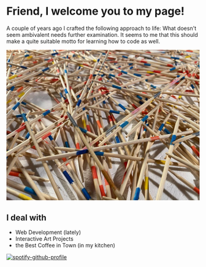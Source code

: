 # Friend, I welcome you to my page!

A couple of years ago I crafted the following approach to life: What doesn't seem ambivalent needs further examination. It seems to me that this should make a quite suitable motto for learning how to code as well.

![Image from performance "Schweigen Schweigen Schweigen](./images/mikado.jpg)

## I deal with

- Web Development (lately)
- Interactive Art Projects
- the Best Coffee in Town (in my kitchen)

[![spotify-github-profile](https://spotify-github-profile.vercel.app/api/view?uid=torbenjost&cover_image=true&theme=default&show_offline=false&background_color=121212&interchange=false)](https://github.com/kittinan/spotify-github-profile)

